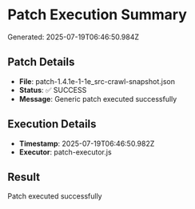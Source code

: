 # Patch Execution Summary
Generated: 2025-07-19T06:46:50.984Z

## Patch Details
- **File**: patch-1.4.1e-1-1e_src-crawl-snapshot.json
- **Status**: ✅ SUCCESS
- **Message**: Generic patch executed successfully

## Execution Details
- **Timestamp**: 2025-07-19T06:46:50.982Z
- **Executor**: patch-executor.js

## Result
Patch executed successfully
